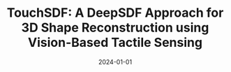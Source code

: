 ---
title: "TouchSDF: A DeepSDF Approach for 3D Shape Reconstruction using Vision-Based Tactile Sensing"
collection: publications
category: publications
permalink: /publication/2024-01-01-touchsdf
excerpt: 'This paper presents a DeepSDF approach for 3D shape reconstruction using vision-based tactile sensing.'
date: 2024-01-01
venue: 'IEEE Robotics and Automation Letters'
paperurl: 'http://academicpages.github.io/files/touchsdf_2024.pdf'
citation: 'Mauro C, Yijiong L, Church A, Alessio T, Aitchison L, Lepora NF. (2024). &quot;TouchSDF: A DeepSDF Approach for 3D Shape Reconstruction using Vision-Based Tactile Sensing.&quot; <i>IEEE Robotics and Automation Letters</i>.'
--- 
